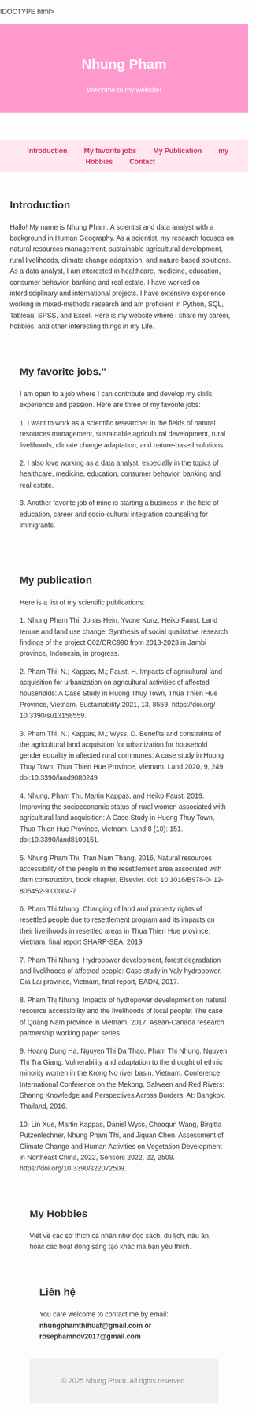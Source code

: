 !DOCTYPE html>
<html lang="En">
<head>
  <meta charset="UTF-8" />
  <meta name="viewport" content="width=device-width, initial-scale=1.0"/>
  <title>Nhung Pham</title>
  <style>
    body {
      font-family: Arial, sans-serif;
      margin: 0;
      padding: 0;
      line-height: 1.6;
      background-color: #fdfdfd;
      color: #333;
    }
    header {
      background-color: #ff99cc;
      padding: 20px;
      text-align: center;
      color: white;
    }
    nav {
      text-align: center;
      background: #ffe6f0;
      padding: 10px;
    }
    nav a {
      margin: 0 15px;
      text-decoration: none;
      color: #cc3366;
      font-weight: bold;
    }
    section {
      padding: 20px;
    }
    footer {
      text-align: center;
      padding: 20px;
      background: #f2f2f2;
      color: #888;
    }
  </style>
</head>
<body>

  <header>
    <h1>Nhung Pham</h1>
    <p>Welcome to my website!</p>
  </header>

  <nav>
    <a href="#Introduction">Introduction</a>
    <a href="#My favorite jobs.">My favorite jobs</a>
    <a href="#My publication ">My Publication</a>
    <a href="#My hobbies">my Hobbies</a>
    <a href="#Contact">Contact</a>
  </nav>
   <section id="Introduction">
    <h2>Introduction</h2>
    <p>Hallo! My name is Nhung Pham. A scientist and data analyst with a background in Human Geography. As a scientist, my research focuses on natural resources management, sustainable agricultural development, rural livelihoods, climate change adaptation, and nature-based solutions. As a data analyst, I am interested in healthcare, medicine, education, consumer behavior, banking and real estate. I have worked on interdisciplinary and international projects. I have extensive experience working in mixed-methods research and am proficient in Python, SQL, Tableau, SPSS, and Excel. Here is my website where I share my career, hobbies,  and other interesting things in my Life.</p>
 <section id="My favorite jobs."">
    <h2>My favorite jobs."</h2>
    <p>I am open to a job where I can contribute and develop my skills, experience and passion. Here are three of my favorite jobs:
    <p>1. I want to work as a scientific researcher in the fields of natural resources management, sustainable agricultural development, rural livelihoods, climate change adaptation, and nature-based solutions
    <p>2. I also love working as a data analyst, especially in the topics of healthcare, medicine, education, consumer behavior, banking and real estate.
    <p>3. Another favorite job of mine is starting a business in the field of education, career and socio-cultural integration counseling for immigrants.</p>
  </section>
  <section id"My Publication">
    <h2>My publication</h2>
    <p> Here is a list of my scientific publications:
    <p>1. Nhung Pham Thi, Jonas Hein, Yvone Kunz, Heiko Faust, Land tenure and land use change: Synthesis of social qualitative research findings of the project C02/CRC990 from 2013-2023 in Jambi province, Indonesia, in progress.
    <p> 2. Pham Thi, N.; Kappas, M.; Faust, H. Impacts of agricultural land acquisition for urbanization on agricultural activities of affected households: A Case Study in Huong Thuy Town, Thua Thien Hue Province, Vietnam. Sustainability 2021, 13, 8559. https://doi.org/ 10.3390/su13158559.
    <p>3. Pham Thi, N.; Kappas, M.; Wyss, D. Benefits and constraints of the agricultural land acquisition for urbanization for household gender equality in affected rural communes: A case study in Huong Thuy Town, Thua Thien Hue Province, Vietnam. Land 2020, 9, 249, doi:10.3390/land9080249
    <p>4. Nhung, Pham Thi, Martin Kappas, and Heiko Faust. 2019. Improving the socioeconomic status of rural women associated with agricultural land acquisition: A Case Study in Huong Thuy Town, Thua Thien Hue Province, Vietnam. Land 8 (10): 151. doi:10.3390/land8100151.
    <p>5. Nhung Pham Thi, Tran Nam Thang, 2016, Natural resources accessibility of the people in the resettlement area associated with dam construction, book chapter, Elsevier. doi: 10.1016/B978-0- 12-805452-9.00004-7
    <p>6. Pham Thi Nhung, Changing of land and property rights of resettled people due to resettlement program and its impacts on their livelihoods in resettled areas in Thua Thien Hue province, Vietnam, final report SHARP-SEA, 2019
    <p>7. Pham Thi Nhung, Hydropower development, forest degradation and livelihoods of affected people: Case study in Yaly hydropower, Gia Lai province, Vietnam, final report, EADN, 2017.
    <p>8. Pham Thị Nhung, Impacts of hydropower development on natural resource accessibility and the livelihoods of local people: The case of Quang Nam province in Vietnam, 2017, Asean-Canada research partnership working paper series.
    <p>9. Hoang Dung Ha, Nguyen Thi Da Thao, Pham Thi Nhung, Nguyen Thi Tra Giang. Vulnerability and adaptation to the drought of ethnic minority women in the Krong No river basin, Vietnam. Conference: International Conference on the Mekong, Salween and Red Rivers: Sharing Knowledge and Perspectives Across Borders, At: Bangkok, Thailand, 2016.
   <p>10. Lin Xue, Martin Kappas, Daniel Wyss, Chaoqun Wang, Birgitta Putzenlechner, Nhung Pham Thi, and Jiquan Chen. Assessment of Climate Change and Human Activities on Vegetation Development in Northeast China, 2022, Sensors 2022, 22, 2509. https://doi.org/10.3390/s22072509.</p>
    <section id"My Hobbies">
    <h2>My Hobbies</h2>
    <p>Viết về các sở thích cá nhân như đọc sách, du lịch, nấu ăn, hoặc các hoạt động sáng tạo khác mà bạn yêu thích.</p>
  <section id="Contact">
    <h2>Liên hệ</h2>
    <p>You care welcome to contact me by email: <strong>nhungphamthihuaf@gmail.com or rosephamnov2017@gmail.com</strong></p>
  </section>

  <footer>
    <p>&copy; 2025 Nhung Pham. All rights reserved.</p>
  </footer>

</body>
</html>
